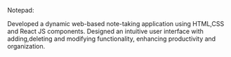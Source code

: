 Notepad:


Developed a dynamic web-based note-taking application using HTML,CSS and React JS components.
Designed an intuitive user interface with adding,deleting and modifying functionality, enhancing productivity and organization.
